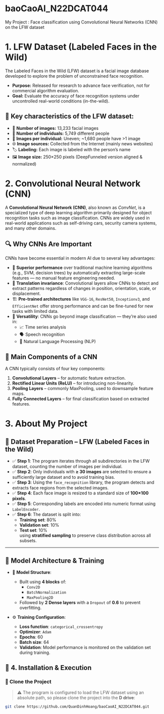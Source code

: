 # baoCaoAI_N22DCAT044

My Project : Face classification using Convolutional Neural Networks (CNN) on the LFW dataset

# 1. LFW Dataset (Labeled Faces in the Wild)

The Labeled Faces in the Wild (LFW) dataset is a facial image database developed to explore the problem of unconstrained face recognition.

- **Purpose:** Released for research to advance face verification, not for commercial algorithm evaluation.
- **Goal:** Evaluate the accuracy of face recognition systems under uncontrolled real-world conditions (in-the-wild).

## 🔑 Key characteristics of the LFW dataset:

- 📸 **Number of images:** 13,233 facial images  
- 👥 **Number of individuals:** 5,749 different people  
- 🔁 **Images per individual:** Uneven; ~1,680 people have >1 image  
- 🌐 **Image sources:** Collected from the Internet (mainly news websites)  
- 🏷️ **Labeling:** Each image is labeled with the person’s name  
- 🖼️ **Image size:** 250×250 pixels (DeepFunneled version aligned & normalized)



# 2. Convolutional Neural Network (CNN)

A **Convolutional Neural Network (CNN)**, also known as *ConvNet*, is a specialized type of deep learning algorithm primarily designed for object recognition tasks such as image classification. CNNs are widely used in real-world applications such as self-driving cars, security camera systems, and many other domains.

## 🔍 Why CNNs Are Important

CNNs have become essential in modern AI due to several key advantages:

- 🚀 **Superior performance** over traditional machine learning algorithms (e.g., SVM, decision trees) by automatically extracting large-scale features — no manual feature engineering needed.
- 🧠 **Translation invariance**: Convolutional layers allow CNNs to detect and extract patterns regardless of changes in position, orientation, scale, or displacement.
- 🏗️ **Pre-trained architectures** like `VGG-16`, `ResNet50`, `Inceptionv3`, and `EfficientNet` offer strong performance and can be fine-tuned for new tasks with limited data.
- 🔄 **Versatility**: CNNs go beyond image classification — they’re also used in:
  - 📈 Time series analysis  
  - 🗣️ Speech recognition  
  - 📝 Natural Language Processing (NLP)

## 🧩 Main Components of a CNN

A CNN typically consists of four key components:

1. **Convolutional Layers** – for automatic feature extraction.  
2. **Rectified Linear Units (ReLU)** – for introducing non-linearity.  
3. **Pooling Layers** – commonly MaxPooling, used to downsample feature maps.  
4. **Fully Connected Layers** – for final classification based on extracted features.


# 3. About My Project

## 📁 Dataset Preparation – LFW (Labeled Faces in the Wild)

- ✅ **Step 1**: The program iterates through all subdirectories in the LFW dataset, counting the number of images per individual.
- ✅ **Step 2**: Only individuals with **≥ 30 images** are selected to ensure a sufficiently large dataset and to avoid training bias.
- ✅ **Step 3**: Using the `face_recognition` library, the program detects and extracts face regions from the selected images.
- ✅ **Step 4**: Each face image is resized to a standard size of **100×100 pixels**.
- ✅ **Step 5**: Corresponding labels are encoded into numeric format using `LabelEncoder`.
- ✅ **Step 6**: The dataset is split into:
  - **Training set**: 80%  
  - **Validation set**: 10%  
  - **Test set**: 10%  
  using **stratified sampling** to preserve class distribution across all subsets.

---

## 🧠 Model Architecture & Training

- 🧩 **Model Structure**:
  - Built using **4 blocks** of:
    - `Conv2D`
    - `BatchNormalization`
    - `MaxPooling2D`
  - Followed by **2 Dense layers** with a `Dropout` of **0.6** to prevent overfitting.

- ⚙️ **Training Configuration**:
  - **Loss function**: `categorical_crossentropy`
  - **Optimizer**: `Adam`
  - **Epochs**: 60
  - **Batch size**: 64
  - **Validation**: Model performance is monitored on the validation set during training.


## 🚀 4. Installation & Execution

### 🔹 Clone the Project

> ⚠️ The program is configured to load the LFW dataset using an absolute path, so please clone the project into the **D drive**:

```bash
git clone https://github.com/QuanDinhHoang/baoCaoAI_N22DCAT044.git


